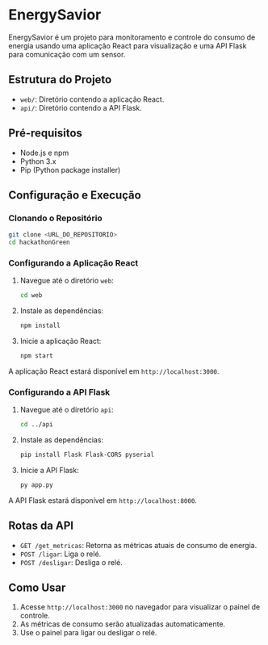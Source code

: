 # EnergySavior

EnergySavior é um projeto para monitoramento e controle do consumo de energia usando uma aplicação React para visualização e uma API Flask para comunicação com um sensor.

## Estrutura do Projeto

- `web/`: Diretório contendo a aplicação React.
- `api/`: Diretório contendo a API Flask.

## Pré-requisitos

- Node.js e npm
- Python 3.x
- Pip (Python package installer)

## Configuração e Execução

### Clonando o Repositório

```bash
git clone <URL_DO_REPOSITORIO>
cd hackathonGreen
```

### Configurando a Aplicação React

1. Navegue até o diretório `web`:

    ```bash
    cd web
    ```

2. Instale as dependências:

    ```bash
    npm install
    ```

3. Inicie a aplicação React:

    ```bash
    npm start
    ```

A aplicação React estará disponível em `http://localhost:3000`.

### Configurando a API Flask

1. Navegue até o diretório `api`:

    ```bash
    cd ../api
    ```

3. Instale as dependências:

    ```bash
    pip install Flask Flask-CORS pyserial
    ```

4. Inicie a API Flask:

    ```bash
    py app.py
    ```

A API Flask estará disponível em `http://localhost:8000`.

## Rotas da API

- `GET /get_metricas`: Retorna as métricas atuais de consumo de energia.
- `POST /ligar`: Liga o relé.
- `POST /desligar`: Desliga o relé.

## Como Usar

1. Acesse `http://localhost:3000` no navegador para visualizar o painel de controle.
2. As métricas de consumo serão atualizadas automaticamente.
3. Use o painel para ligar ou desligar o relé.
